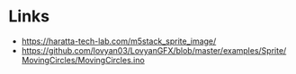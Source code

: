# Links

- https://haratta-tech-lab.com/m5stack_sprite_image/
- https://github.com/lovyan03/LovyanGFX/blob/master/examples/Sprite/MovingCircles/MovingCircles.ino
